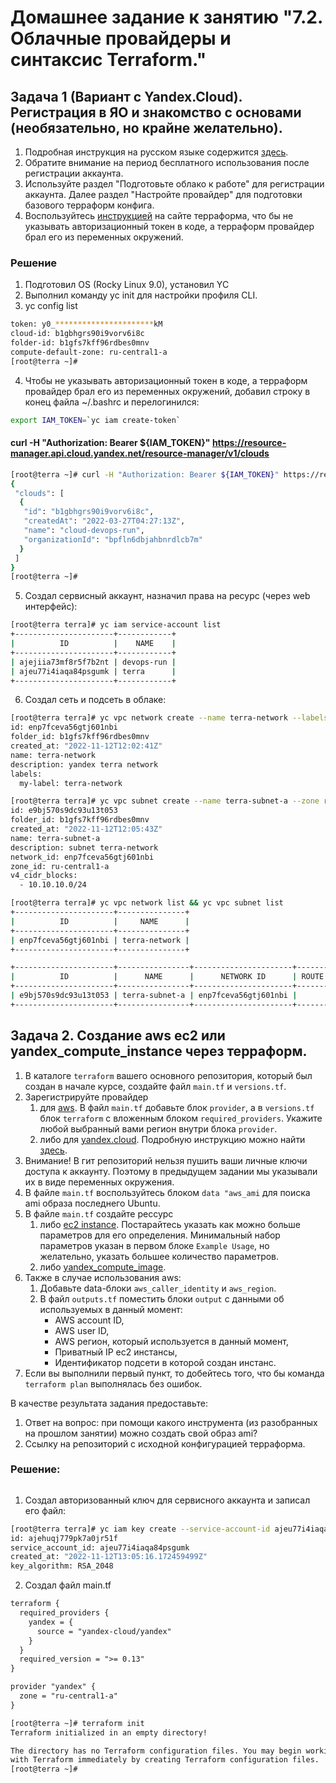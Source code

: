 # Домашнее задание к занятию "7.2. Облачные провайдеры и синтаксис Terraform."

## Задача 1 (Вариант с Yandex.Cloud). Регистрация в ЯО и знакомство с основами (необязательно, но крайне желательно).

1. Подробная инструкция на русском языке содержится [здесь](https://cloud.yandex.ru/docs/solutions/infrastructure-management/terraform-quickstart).
2. Обратите внимание на период бесплатного использования после регистрации аккаунта. 
3. Используйте раздел "Подготовьте облако к работе" для регистрации аккаунта. Далее раздел "Настройте провайдер" для подготовки
базового терраформ конфига.
4. Воспользуйтесь [инструкцией](https://registry.terraform.io/providers/yandex-cloud/yandex/latest/docs) на сайте терраформа, что бы 
не указывать авторизационный токен в коде, а терраформ провайдер брал его из переменных окружений.

### Решение
1. Подготовил OS (Rocky Linux 9.0), установил YC    
2. Выполнил команду yc init для настройки профиля CLI.
3. yc config list

```bash
token: y0_**********************kM
cloud-id: b1gbhgrs90i9vorv6i8c
folder-id: b1gfs7kff96rdbes0mnv
compute-default-zone: ru-central1-a
[root@terra ~]#

```

4. Чтобы не указывать авторизационный токен в коде, а терраформ провайдер брал его из переменных окружений, добавил строку в конец файла ~/.bashrc и перелогинился:   
```bash
export IAM_TOKEN=`yc iam create-token`
```
#### curl -H "Authorization: Bearer ${IAM_TOKEN}" https://resource-manager.api.cloud.yandex.net/resource-manager/v1/clouds
```bash
[root@terra ~]# curl -H "Authorization: Bearer ${IAM_TOKEN}" https://resource-manager.api.cloud.yandex.net/resource-manager/v1/clouds
{
 "clouds": [
  {
   "id": "b1gbhgrs90i9vorv6i8c",
   "createdAt": "2022-03-27T04:27:13Z",
   "name": "cloud-devops-run",
   "organizationId": "bpfln6dbjahbnrdlcb7m"
  }
 ]
}
[root@terra ~]#
```
5. Создал сервисный аккаунт, назначил права на ресурс (через web интерфейс):         

```bash
[root@terra terra]# yc iam service-account list
+----------------------+------------+
|          ID          |    NAME    |
+----------------------+------------+
| ajejiia73mf8r5f7b2nt | devops-run |
| ajeu77i4iaqa84psgumk | terra      |
+----------------------+------------+
```

6. Создал сеть и подсеть в облаке:      
```bash
[root@terra terra]# yc vpc network create --name terra-network --labels my-label=terra-network --description "yandex terra network"
id: enp7fceva56gtj601nbi
folder_id: b1gfs7kff96rdbes0mnv
created_at: "2022-11-12T12:02:41Z"
name: terra-network
description: yandex terra network
labels:
  my-label: terra-network

[root@terra terra]# yc vpc subnet create --name terra-subnet-a --zone ru-central1-a --range 10.10.10.0/24 --network-name terra-network --description "subnet terra-network"
id: e9bj570s9dc93u13t053
folder_id: b1gfs7kff96rdbes0mnv
created_at: "2022-11-12T12:05:43Z"
name: terra-subnet-a
description: subnet terra-network
network_id: enp7fceva56gtj601nbi
zone_id: ru-central1-a
v4_cidr_blocks:
  - 10.10.10.0/24

[root@terra terra]# yc vpc network list && yc vpc subnet list
+----------------------+---------------+
|          ID          |     NAME      |
+----------------------+---------------+
| enp7fceva56gtj601nbi | terra-network |
+----------------------+---------------+

+----------------------+----------------+----------------------+----------------+---------------+-----------------+
|          ID          |      NAME      |      NETWORK ID      | ROUTE TABLE ID |     ZONE      |      RANGE      |
+----------------------+----------------+----------------------+----------------+---------------+-----------------+
| e9bj570s9dc93u13t053 | terra-subnet-a | enp7fceva56gtj601nbi |                | ru-central1-a | [10.10.10.0/24] |
+----------------------+----------------+----------------------+----------------+---------------+-----------------+


```


## Задача 2. Создание aws ec2 или yandex_compute_instance через терраформ. 

1. В каталоге `terraform` вашего основного репозитория, который был создан в начале курсе, создайте файл `main.tf` и `versions.tf`.
2. Зарегистрируйте провайдер 
   1. для [aws](https://registry.terraform.io/providers/hashicorp/aws/latest/docs). В файл `main.tf` добавьте
   блок `provider`, а в `versions.tf` блок `terraform` с вложенным блоком `required_providers`. Укажите любой выбранный вами регион 
   внутри блока `provider`.
   2. либо для [yandex.cloud](https://registry.terraform.io/providers/yandex-cloud/yandex/latest/docs). Подробную инструкцию можно найти 
   [здесь](https://cloud.yandex.ru/docs/solutions/infrastructure-management/terraform-quickstart).
3. Внимание! В гит репозиторий нельзя пушить ваши личные ключи доступа к аккаунту. Поэтому в предыдущем задании мы указывали
их в виде переменных окружения. 
4. В файле `main.tf` воспользуйтесь блоком `data "aws_ami` для поиска ami образа последнего Ubuntu.  
5. В файле `main.tf` создайте рессурс 
   1. либо [ec2 instance](https://registry.terraform.io/providers/hashicorp/aws/latest/docs/resources/instance).
   Постарайтесь указать как можно больше параметров для его определения. Минимальный набор параметров указан в первом блоке 
   `Example Usage`, но желательно, указать большее количество параметров.
   2. либо [yandex_compute_image](https://registry.terraform.io/providers/yandex-cloud/yandex/latest/docs/resources/compute_image).
6. Также в случае использования aws:
   1. Добавьте data-блоки `aws_caller_identity` и `aws_region`.
   2. В файл `outputs.tf` поместить блоки `output` с данными об используемых в данный момент: 
       * AWS account ID,
       * AWS user ID,
       * AWS регион, который используется в данный момент, 
       * Приватный IP ec2 инстансы,
       * Идентификатор подсети в которой создан инстанс.  
7. Если вы выполнили первый пункт, то добейтесь того, что бы команда `terraform plan` выполнялась без ошибок. 


В качестве результата задания предоставьте:
1. Ответ на вопрос: при помощи какого инструмента (из разобранных на прошлом занятии) можно создать свой образ ami?
1. Ссылку на репозиторий с исходной конфигурацией терраформа.  

### Решение:
```bash

```

1. Создал авторизованный ключ для сервисного аккаунта и записал его файл:

```bash
[root@terra terra]# yc iam key create --service-account-id ajeu77i4iaqa84psgumk --folder-name devops-run --output key.json
id: ajehuqj779pk7a0jr51f
service_account_id: ajeu77i4iaqa84psgumk
created_at: "2022-11-12T13:05:16.172459499Z"
key_algorithm: RSA_2048

```
2. Создал файл main.tf
```xml
terraform {
  required_providers {
    yandex = {
      source = "yandex-cloud/yandex"
    }
  }
  required_version = ">= 0.13"
}

provider "yandex" {
  zone = "ru-central1-a"
}
```
```bash
[root@terra ~]# terraform init
Terraform initialized in an empty directory!

The directory has no Terraform configuration files. You may begin working
with Terraform immediately by creating Terraform configuration files.
[root@terra ~]# 
```

 

